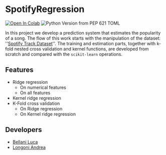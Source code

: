 # SpotifyRegression

[![Open In Colab](https://colab.research.google.com/assets/colab-badge.svg)](https://colab.research.google.com/github/lukebella/SpotifyRegression/blob/master/spotify_regression.ipynb)
![Python Version from PEP 621 TOML](https://img.shields.io/python/required-version-toml?tomlFilePath=https%3A%2F%2Fraw.githubusercontent.com%2Flukebella%2FSpotifyRegression%2Fmain%2Fpyproject.toml)

In this project we develop a prediction system that estimates the popularity of a song. The flow of this work starts with the manipulation of the dataset: ''[Spotify Track Dataset](https://www.kaggle.com/datasets/maharshipandya/-spotify-tracks-dataset)''. The training and estimation parts, together with k-fold nested cross validation and kernel functions, are developed from scratch and compared with the `scikit-learn` operations.

## Features

* Ridge regression
  * On numerical features
  * On all features
* Kernel ridge regression
* K-Fold cross validation
  * On Ridge regression
  * On Kernel ridge regression

## Developers

* [Bellani Luca](https://github.com/lukebella)
* [Longoni Andrea](https://github.com/Andreal2000)
